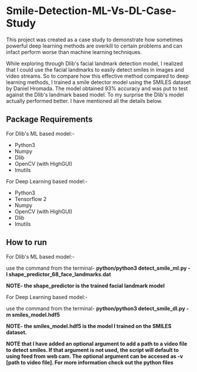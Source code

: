 # Smile-Detection-ML-Vs-DL-Case-Study
This project was created as a case study to demonstrate how sometimes powerful deep learning methods are overkill to certain problems and can infact perform worse than machine learning techniques.

While exploring through Dlib's facial landmark detection model, I realized that I could use the facial landmarks to easily detect smiles in images and video streams. So to compare how this effective method compared to deep learning methods, I trained a smile detector model using the SMILES dataset by Daniel Hromada. The model obtained 93% accuracy and was put to test against the Dlib's landmark based model. To my surprise the Dlib's model actually performed better. I have mentioned all the details below.

## Package Requirements
For Dlib's ML based model:-
- Python3
- Numpy
- Dlib
- OpenCV (with HighGUI)
- Imutils

For Deep Learning based model:-
- Python3
- Tensorflow 2
- Numpy
- OpenCV (with HighGUI)
- Dlib
- Imutils

## How to run
For Dlib's ML based model:-

use the command from the terminal- <b>python/python3 detect_smile_ml.py -l shape_predictor_68_face_landmarks.dat</b>

<b>NOTE- the shape_predictor is the trained facial landmark model</b>

For Deep Learning based model:-

use the command from the terminal- <b>python/python3 detect_smile_dl.py -m smiles_model.hdf5</b>

<b> NOTE- the smiles_model.hdf5 is the model I trained on the SMILES dataset.</b>

<b>NOTE that I have added an optional argument to add a path to a video file to detect smiles. If that argument is not used, the script will default to using feed from web cam. The optional argument can be accesed as -v [path to video file]. For more information check out the python files</b>



